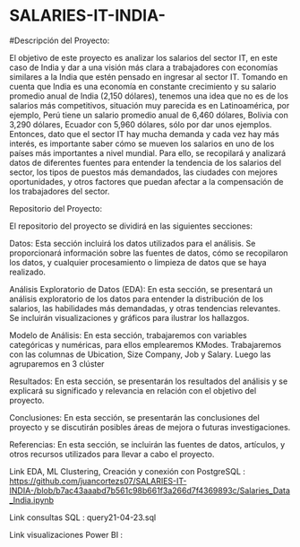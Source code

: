 # SALARIES-IT-INDIA-
#Descripción del Proyecto:

El objetivo de este proyecto es analizar los salarios del sector IT, en este caso de India y dar a una visión más clara a trabajadores con economías similares a la India que estén pensado en ingresar al sector IT.  Tomando en cuenta que India es una economía en constante crecimiento y su salario promedio anual de India (2,150 dólares), tenemos una idea que no es de los salarios más competitivos, situación muy parecida es en Latinoamérica, por ejemplo, Perú tiene un salario promedio anual de 6,460 dólares, Bolivia con 3,290 dólares, Ecuador con 5,960 dólares, sólo por dar unos ejemplos. 
Entonces, dato que el sector IT hay mucha demanda y cada vez hay más interés, es importante saber cómo se mueven los salarios en uno de los países más importantes a nivel mundial.
Para ello, se recopilará y analizará datos de diferentes fuentes para entender la tendencia de los salarios del sector, los tipos de puestos más demandados, las ciudades con mejores oportunidades, y otros factores que puedan afectar a la compensación de los trabajadores del sector.

Repositorio del Proyecto: 

El repositorio del proyecto se dividirá en las siguientes secciones:

Datos: Esta sección incluirá los datos utilizados para el análisis. Se proporcionará información sobre las fuentes de datos, cómo se recopilaron los datos, y cualquier procesamiento o limpieza de datos que se haya realizado.


Análisis Exploratorio de Datos (EDA): En esta sección, se presentará un análisis exploratorio de los datos para entender la distribución de los salarios, las habilidades más demandadas, y otras tendencias relevantes. Se incluirán visualizaciones y gráficos para ilustrar los hallazgos. 


Modelo de Análisis: En esta sección, trabajaremos con variables categóricas y numéricas, para ellos emplearemos KModes. Trabajaremos con las columnas de Ubication, Size Company, Job y Salary. Luego las agruparemos en 3 clúster


Resultados: En esta sección, se presentarán los resultados del análisis y se explicará su significado y relevancia en relación con el objetivo del proyecto.


Conclusiones: En esta sección, se presentarán las conclusiones del proyecto y se discutirán posibles áreas de mejora o futuras investigaciones.

Referencias: En esta sección, se incluirán las fuentes de datos, artículos, y otros recursos utilizados para llevar a cabo el proyecto.


Link EDA, ML Clustering, Creación y conexión con  PostgreSQL : https://github.com/juancortezs07/SALARIES-IT-INDIA-/blob/b7ac43aaabd7b561c98b661f3a266d7f4369893c/Salaries_Data_India.ipynb

Link  consultas SQL : query21-04-23.sql

Link visualizaciones Power BI :
